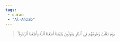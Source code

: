 ```yaml
---
tags: 
 - quran 
 - "Al-Ahzab"
---
```


> يَوۡمَ تُقَلَّبُ وُجُوهُهُمۡ فِي ٱلنَّارِ يَقُولُونَ يَٰلَيۡتَنَآ أَطَعۡنَا ٱللَّهَ وَأَطَعۡنَا ٱلرَّسُولَا۠

